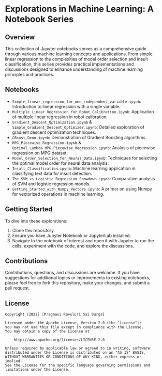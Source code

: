 # Explorations in Machine Learning: A Notebook Series

## Overview
This collection of Jupyter notebooks serves as a comprehensive guide through various machine learning concepts and applications. From simple linear regression to the complexities of model order selection and insult classification, this series provides practical implementations and discussions designed to enhance understanding of machine learning principles and practices.

## Notebooks
- `Simple_linear_regression_for_one_independent_variable.ipynb`: Introduction to linear regression with a single variable.
- `Multiple_Linear_Regression_for_Robot_Calibration.ipynb`: Application of multiple linear regression in robot calibration.
- `Gradient_Descent_Optimization.ipynb` & `Simple_Gradient_Descent_Optimizer.ipynb`: Detailed exploration of gradient descent optimization techniques.
- `GBoost_Demo.ipynb`: Demonstration of Gradient Boosting algorithms.
- `MPG_Piecewise_Regression.ipynb` & `Optimal_Lambda_MPG_Piecewise_Regression.ipynb`: Analysis of piecewise regression on MPG dataset.
- `Model_Order_Selection_for_Neural_Data.ipynb`: Techniques for selecting the optimal model order for neural data analysis.
- `Insult_Classification.ipynb`: Machine learning application in classifying text data for insult detection.
- `The_SVM_vs_Logistic_Regression_Showdown.ipynb`: Comparative analysis of SVM and logistic regression models.
- `Getting_Started_with_Numpy_Vectors.ipynb`: A primer on using Numpy for vectorized operations in machine learning.

## Getting Started
To dive into these explorations:
1. Clone this repository.
2. Ensure you have Jupyter Notebook or JupyterLab installed.
3. Navigate to the notebook of interest and open it with Jupyter to run the cells, experiment with the code, and explore the discussions.

## Contributions
Contributions, questions, and discussions are welcome. If you have suggestions for additional topics or improvements to existing notebooks, please feel free to fork this repository, make your changes, and submit a pull request.

## License

    Copyright [2022] [Pragnavi Ravuluri Sai Durga]

    Licensed under the Apache License, Version 2.0 (the "License");
    you may not use this file except in compliance with the License.
    You may obtain a copy of the License at

        http://www.apache.org/licenses/LICENSE-2.0

    Unless required by applicable law or agreed to in writing, software
    distributed under the License is distributed on an "AS IS" BASIS,
    WITHOUT WARRANTIES OR CONDITIONS OF ANY KIND, either express or implied.
    See the License for the specific language governing permissions and
    limitations under the License.
